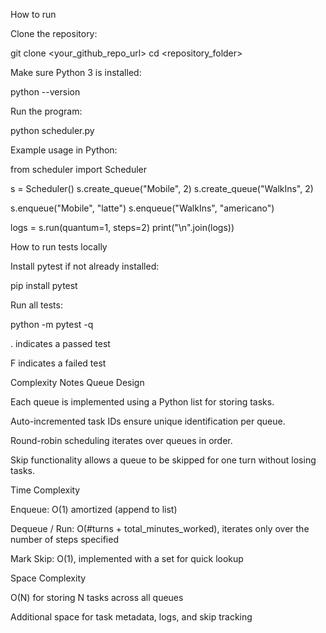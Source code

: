 How to run

Clone the repository:

git clone <your_github_repo_url>
cd <repository_folder>


Make sure Python 3 is installed:

python --version


Run the program:

python scheduler.py


Example usage in Python:

from scheduler import Scheduler

s = Scheduler()
s.create_queue("Mobile", 2)
s.create_queue("WalkIns", 2)

s.enqueue("Mobile", "latte")
s.enqueue("WalkIns", "americano")

logs = s.run(quantum=1, steps=2)
print("\n".join(logs))

How to run tests locally

Install pytest if not already installed:

pip install pytest


Run all tests:

python -m pytest -q


. indicates a passed test

F indicates a failed test

Complexity Notes
Queue Design

Each queue is implemented using a Python list for storing tasks.

Auto-incremented task IDs ensure unique identification per queue.

Round-robin scheduling iterates over queues in order.

Skip functionality allows a queue to be skipped for one turn without losing tasks.

Time Complexity

Enqueue: O(1) amortized (append to list)

Dequeue / Run: O(#turns + total_minutes_worked), iterates only over the number of steps specified

Mark Skip: O(1), implemented with a set for quick lookup

Space Complexity

O(N) for storing N tasks across all queues

Additional space for task metadata, logs, and skip tracking
